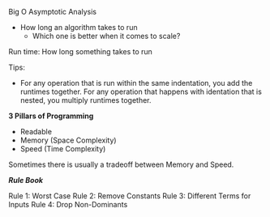 Big O Asymptotic Analysis

- How long an algorithm takes to run
  - Which one is better when it comes to scale?

Run time: How long something takes to run

Tips:

- For any operation that is run within the same indentation, you add the runtimes together. For any operation that happens with identation that is nested, you multiply runtimes together.

**3 Pillars of Programming**

- Readable
- Memory (Space Complexity)
- Speed (Time Complexity)

Sometimes there is usually a tradeoff between Memory and Speed.

**_Rule Book_**

Rule 1: Worst Case
Rule 2: Remove Constants
Rule 3: Different Terms for Inputs
Rule 4: Drop Non-Dominants
